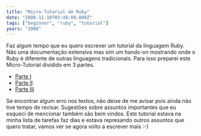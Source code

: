 ```yaml
---
title: "Micro-Tutorial de Ruby"
date: "2008-11-10T03:48:00.000Z"
tags: ["beginner", "ruby", "tutorial"]
years: "2008"
---
```


<p></p>
<p></p>
<p>Faz algum tempo que eu quero escrever um tutorial da linguagem Ruby. Não uma documentação extensiva mas sim um hands-on mostrando onde o Ruby é diferente de outras linguagens tradicionais. Para isso preparei este Micro-Tutorial dividido em 3 partes.</p>
<ul>
  <li><a href="https://www.akitaonrails.com/2008/11/10/micro-tutorial-de-ruby-parte-i">Parte I</a></li>
  <li><a href="https://www.akitaonrails.com/2008/11/10/micro-tutorial-de-ruby-parte-ii">Parte II</a></li>
  <li><a href="https://www.akitaonrails.com/2008/11/10/micro-tutorial-de-ruby-parte-iii">Parte <span class="caps">III</span></a></li>
</ul>
<p>Se encontrar algum erro nos textos, não deixe de me avisar pois ainda não tive tempo de revisar. Sugestões sobre assuntos importantes que eu esqueci de mencionar também são bem vindos. Este tutorial estava na minha lista de tarefas faz dias e estava represando outros assuntos que quero tratar, vamos ver se agora volto a escrever mais :-)</p>
<p></p>